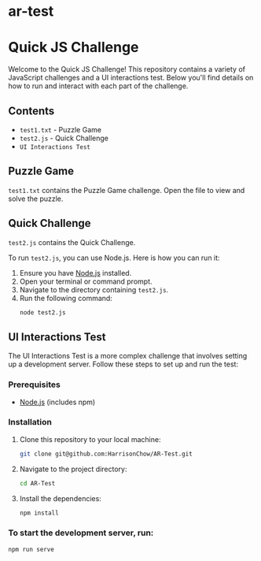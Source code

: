 # ar-test

# Quick JS Challenge

Welcome to the Quick JS Challenge! This repository contains a variety of JavaScript challenges and a UI interactions test. Below you'll find details on how to run and interact with each part of the challenge.

## Contents

-   `test1.txt` - Puzzle Game
-   `test2.js` - Quick Challenge
-   `UI Interactions Test`

## Puzzle Game

`test1.txt` contains the Puzzle Game challenge. Open the file to view and solve the puzzle.

## Quick Challenge

`test2.js` contains the Quick Challenge.

To run `test2.js`, you can use Node.js. Here is how you can run it:

1. Ensure you have [Node.js](https://nodejs.org/) installed.
2. Open your terminal or command prompt.
3. Navigate to the directory containing `test2.js`.
4. Run the following command:
    ```sh
    node test2.js
    ```

## UI Interactions Test

The UI Interactions Test is a more complex challenge that involves setting up a development server. Follow these steps to set up and run the test:

### Prerequisites

-   [Node.js](https://nodejs.org/) (includes npm)

### Installation

1. Clone this repository to your local machine:

    ```sh
    git clone git@github.com:HarrisonChow/AR-Test.git

    ```

2. Navigate to the project directory:
    ```sh
    cd AR-Test
    ```
3. Install the dependencies:
    ```sh
    npm install
    ```

### To start the development server, run:

```
npm run serve
```

